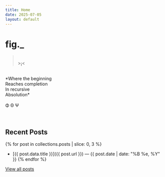 ```yaml
---
title: Home
date: 2025-07-05
layout: default
---
```


# **fig._**

><br>>¡<<br>
<br>
*Where the beginning<br>
Reaches completion<br>
In recursive<br>
Absolution*<br>
<br>
Φ Θ Ψ<br>
<br>
<br>

## Recent Posts

{% for post in collections.posts | slice: 0, 3 %}
- [{{ post.data.title }}]({{ post.url }}) — {{ post.date | date: "%B %e, %Y" }}
{% endfor %}

[View all posts](/posts)